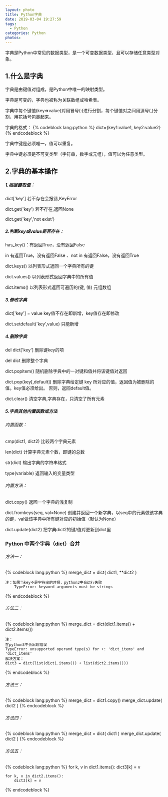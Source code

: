 ```yaml
---
layout: photo
title: Python字典
date: 2019-03-04 19:27:59
tags:
  - Python
categories: Python
photos:
---
```

字典是Python中常见的数据类型，是一个可变数据类型，且可以存储任意类型对象。
<!--more-->
## 1.什么是字典 ##

字典是由键值对组成，是Python中唯一的映射类型。

字典是可变的，字典也被称为关联数组或哈希表。

字典中每个键值(key=>value)对用冒号(:)进行分割，每个键值对之间用逗号(,)分割，用花括号包裹起来。

字典的格式：
{% codeblock lang:python %}
dict={key1:value1, key2:value2}
{% endcodeblock %}

	
字典中键是必须唯一，值可以重复。

字典中键必须是不可变类型（字符串，数字或元组），值可以为任意类型。

## 2.字典的基本操作 ##
##### 1.根据键取值： #####
dict['key'] 若不存在会报错,KeyError

dict.get('key') 若不存在,返回None

dict.get('key','not exist')

##### 2.判断key或value是否存在： #####
has_key()：有返回True，没有返回False

in 有返回True，没有返回False 、not in 有返回False，没有返回True

dict.keys() 以列表形式返回一个字典所有的键

dict.values() 以列表形式返回字典中的所有值

dict.items() 以列表形式返回可遍历的(键, 值) 元组数组
##### 3.修改字典 #####
dict['key'] = value  key值不存在即新增，key值存在即修改

dict.setdefault('key',value)   只能新增

##### 4.删除字典 #####
del dict['key'] 删除键key的项

del dict 删除整个字典

dict.popitem()  随机删除字典中的一对键和值并将该键值对返回

dict.pop(key[,default]) 删除字典给定键 key 所对应的值，返回值为被删除的值。key值必须给出。 否则，返回default值。

dict.clear()  清空字典,字典存在，只清空了所有元素

##### 5.字典其他内置函数或方法 #####
###### 内置函数： ######
cmp(dict1, dict2) 比较两个字典元素

len(dict) 计算字典元素个数，即键的总数

str(dict) 输出字典的字符串格式

type(variable) 返回输入的变量类型
###### 内置方法： ######
dict.copy() 返回一个字典的浅复制

dict.fromkeys(seq, val=None) 创建并返回一个新字典，以seq中的元素做该字典的键，val做该字典中所有键对应的初始值（默认为None）

dict.update(dict2) 把字典dict2的键/值对更新到dict里

### Python 中两个字典（dict）合并 ###
###### 方法一： ######
{% codeblock lang:python %}
	merge_dict = dict( dict1, **dict2 )
	
    注：如果当key不是字符串的时候，python3中会运行失败
		TypeError: keyword arguments must be strings
{% endcodeblock %}
	

###### 方法二： ######
{% codeblock lang:python %}
	merge_dict = dict(dict1.items() + dict2.items())

	注：
	在python3中会出现错误
	TypeError: unsupported operand type(s) for +: 'dict_items' and 'dict_items'
	解决方案：
	dict3 = dict(list(dict1.items()) + list(dict2.items()))

{% endcodeblock %}
	
###### 方法三： ######
{% codeblock lang:python %}
	merge_dict = dict1.copy()
	merge_dict.update( dict2 )
{% endcodeblock %}
	

###### 方法四： ######
{% codeblock lang:python %}
	merge_dict = dict( dict1 )
	merge_dict.update( dict2 )
{% endcodeblock %}
	

###### 方法五： ######
{% codeblock lang:python %}
	for k, v in dict1.items():
		dict3[k] = v

	for k, v in dict2.items():
		dict3[k] = v
{% endcodeblock %}
	






